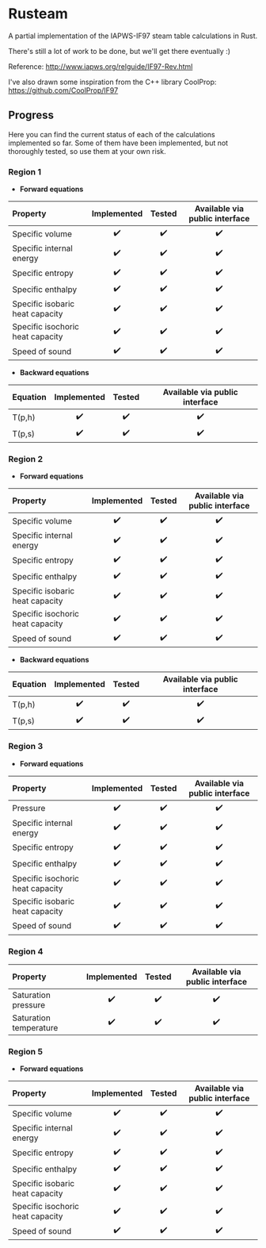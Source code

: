 # Rusteam

A partial implementation of the IAPWS-IF97 steam table calculations in Rust.

There's still a lot of work to be done, but we'll get there eventually :)

Reference: http://www.iapws.org/relguide/IF97-Rev.html

I've also drawn some inspiration from the C++ library CoolProp: https://github.com/CoolProp/IF97

## Progress

Here you can find the current status of each of the calculations implemented so far. Some of them
have been implemented, but not thoroughly tested, so use them at your own risk.

### Region 1

-   **Forward equations**

| Property                         |    Implemented     |       Tested       | Available via public interface |
| :------------------------------- | :----------------: | :----------------: | :----------------------------: |
| Specific volume                  | :heavy_check_mark: | :heavy_check_mark: |       :heavy_check_mark:       |
| Specific internal energy         | :heavy_check_mark: | :heavy_check_mark: |       :heavy_check_mark:       |
| Specific entropy                 | :heavy_check_mark: | :heavy_check_mark: |       :heavy_check_mark:       |
| Specific enthalpy                | :heavy_check_mark: | :heavy_check_mark: |       :heavy_check_mark:       |
| Specific isobaric heat capacity  | :heavy_check_mark: | :heavy_check_mark: |       :heavy_check_mark:       |
| Specific isochoric heat capacity | :heavy_check_mark: | :heavy_check_mark: |       :heavy_check_mark:       |
| Speed of sound                   | :heavy_check_mark: | :heavy_check_mark: |       :heavy_check_mark:       |

-   **Backward equations**

| Equation |    Implemented     |       Tested       | Available via public interface |
| :------- | :----------------: | :----------------: | :----------------------------: |
| T(p,h)   | :heavy_check_mark: | :heavy_check_mark: |      :heavy_check_mark:        |
| T(p,s)   | :heavy_check_mark: | :heavy_check_mark: |      :heavy_check_mark:        |

### Region 2

-   **Forward equations**

| Property                         |    Implemented     |       Tested       | Available via public interface |
| :------------------------------- | :----------------: | :----------------: | :----------------------------: |
| Specific volume                  | :heavy_check_mark: | :heavy_check_mark: |       :heavy_check_mark:       |
| Specific internal energy         | :heavy_check_mark: | :heavy_check_mark: |       :heavy_check_mark:       |
| Specific entropy                 | :heavy_check_mark: | :heavy_check_mark: |       :heavy_check_mark:       |
| Specific enthalpy                | :heavy_check_mark: | :heavy_check_mark: |       :heavy_check_mark:       |
| Specific isobaric heat capacity  | :heavy_check_mark: | :heavy_check_mark: |       :heavy_check_mark:       |
| Specific isochoric heat capacity | :heavy_check_mark: | :heavy_check_mark: |       :heavy_check_mark:       |
| Speed of sound                   | :heavy_check_mark: | :heavy_check_mark: |       :heavy_check_mark:       |

-   **Backward equations**

| Equation |    Implemented     |       Tested       | Available via public interface |
| :------- | :----------------: | :----------------: | :----------------------------: |
| T(p,h)   | :heavy_check_mark: | :heavy_check_mark: |      :heavy_check_mark:        |
| T(p,s)   | :heavy_check_mark: | :heavy_check_mark: |      :heavy_check_mark:        |

### Region 3

-   **Forward equations**

| Property                         |    Implemented     |       Tested       | Available via public interface |
| :------------------------------- | :----------------: | :----------------: | :----------------------------: |
| Pressure                         | :heavy_check_mark: | :heavy_check_mark: |       :heavy_check_mark:       |
| Specific internal energy         | :heavy_check_mark: | :heavy_check_mark: |       :heavy_check_mark:       |
| Specific entropy                 | :heavy_check_mark: | :heavy_check_mark: |       :heavy_check_mark:       |
| Specific enthalpy                | :heavy_check_mark: | :heavy_check_mark: |       :heavy_check_mark:       |
| Specific isochoric heat capacity | :heavy_check_mark: | :heavy_check_mark: |       :heavy_check_mark:       |
| Specific isobaric heat capacity  | :heavy_check_mark: | :heavy_check_mark: |       :heavy_check_mark:       |
| Speed of sound                   | :heavy_check_mark: | :heavy_check_mark: |       :heavy_check_mark:       |

### Region 4

| Property               |    Implemented     |       Tested       | Available via public interface |
| :--------------------- | :----------------: | :----------------: | :----------------------------: |
| Saturation pressure    | :heavy_check_mark: | :heavy_check_mark: |       :heavy_check_mark:       |
| Saturation temperature | :heavy_check_mark: | :heavy_check_mark: |       :heavy_check_mark:       |

### Region 5

-   **Forward equations**

| Property                         |    Implemented     |       Tested       | Available via public interface |
| :------------------------------- | :----------------: | :----------------: | :----------------------------: |
| Specific volume                  | :heavy_check_mark: | :heavy_check_mark: |       :heavy_check_mark:       |
| Specific internal energy         | :heavy_check_mark: | :heavy_check_mark: |       :heavy_check_mark:       |
| Specific entropy                 | :heavy_check_mark: | :heavy_check_mark: |       :heavy_check_mark:       |
| Specific enthalpy                | :heavy_check_mark: | :heavy_check_mark: |       :heavy_check_mark:       |
| Specific isobaric heat capacity  | :heavy_check_mark: | :heavy_check_mark: |       :heavy_check_mark:       |
| Specific isochoric heat capacity | :heavy_check_mark: | :heavy_check_mark: |       :heavy_check_mark:       |
| Speed of sound                   | :heavy_check_mark: | :heavy_check_mark: |       :heavy_check_mark:       |
